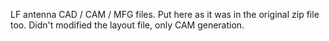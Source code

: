 LF antenna CAD / CAM / MFG files. Put here as it was in the original zip file too. Didn't modified the layout file, only CAM generation.